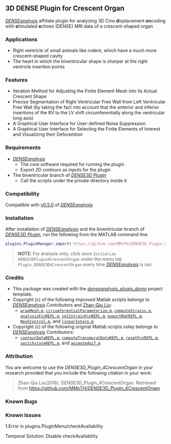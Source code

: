 ## 3D DENSE Plugin for Crescent Organ
[*DENSEanalysis*](https://github.com/denseanalysis/denseanalysis) affiliate plugin for analyzing 3D Cine **d**isplacement **en**coding with **s**timulated **e**choes (DENSE) MRI data of a crescent-shaped organ

### Applications
- Right ventricle of small animals like rodent, which have a much more crescent-shaped cavity
- The heart in which the biventricular shape is sharper at the right ventricle insertion points

### Features
* Iteration Method for Adjusting the Finite Element Mesh into its Actual Crescent Shape
* Precise Segmentation of Right Ventricular Free Wall from Left Ventricular Free Wall (by taking the fact into account that the anterior and inferior insertions of the RV to the LV shift circumferentially along the ventricular long axis)
* A Graphical User Interface for User-defined Noise Suppression
* A Graphical User Interface for Selecting the Finite Elements of Interest and Visualizing their Deforamtion 

### Requirements
- [*DENSEanalysis*](https://github.com/denseanalysis/denseanalysis) 
	- The core software required for running the plugin
	- Export 2D contours as inputs for the plugin 
- The biventricular branch of [*DENSE3D Plugin*](https://github.com/suever/dense3D_plugin/tree/biventricular)
	- Call the scripts under the private directory inside it

### Compatibility
Compatible with [v0.5.0](https://github.com/denseanalysis/denseanalysis/blob/master/CHANGELOG) of [*DENSEanalysis*](https://github.com/denseanalysis/denseanalysis)

### Installation
After installation of [*DENSEanalysis*](https://github.com/denseanalysis/denseanalysis) and the biventricular branch of [*DENSE3D Plugin*](https://github.com/suever/dense3D_plugin/tree/biventricular), run the following from the MATLAB command line:

```matlab
plugins.PluginManager.import('https://github.com/MMoTH/DENSE3D_Plugin_4CrescentOrgan')
```

>**NOTE**: For analysis only, click once `Initialize DENSE3DPlugin4CrescentOrgan` under the menu tab `Plugin_DENSE3D4CrescentOrgan` every time [*DENSEanalysis*](https://github.com/denseanalysis/denseanalysis) is ran.

### Credits
- This package was created with the [*denseanalysis_plugin_demo*](https://github.com/denseanalysis/denseanalysis_plugin_demo) project template.
- Copyright (c) of the following improved Matlab scripts belongs to [*DENSEanalysis*](https://github.com/denseanalysis/denseanalysis) Contributors and [Zhan-Qiu Liu](mailto:lafeir.lew@gmail.com):
	- [`wrapMesh.m`](wrapMesh.m), [`circumferentialParameterize.m`](circumferentialParameterize.m),  [`computeStrains.m`](computeStrains.m), [`analysisFcnREPL.m`](analysisFcnREPL.m), [`spl2strainFcnREPL.m`](spl2strainFcnREPL.m), [`exportMatREPL.m`](exportMatREPL.m), [`MeshControl.m`](MeshControl.m), and [`linearInterp.m`](linearInterp.m)
- Copyright (c) of the following orignial Matlab scripts soley belongs to [*DENSEanalysis*](https://github.com/denseanalysis/denseanalysis) Contributors:
	- [`contourDataREPL.m`](contourDataREPL.m), [`computeTransmuralDataREPL.m`](computeTransmuralDataREPL.m), [`resetFcnREPL.m`](resetFcnREPL.m), [`switchstateREPL.m`](switchstateREPL.m), and [`animatedgif.m`](animatedgif.m)

### Attribution

You are welcome to use the *DENSE3D_Plugin_4CrescentOrgan* in your research provided that you include the following citation in your work:

>Zhan-Qiu Liu(2018). DENSE3D_Plugin_4CrescentOrgan. Retrieved
>from https://github.com/MMoTH/DENSE3D_Plugin_4CrescentOrgan


### Known Bugs

### Known Issues
1.Error in plugins.PluginMenu/checkAvailability

Temperal Solution: Disable checkAvailability
